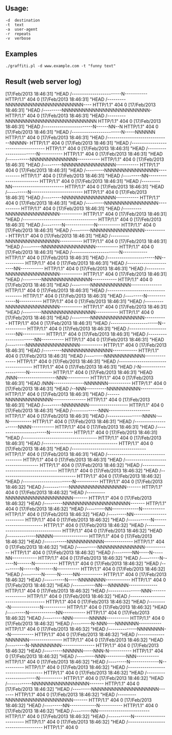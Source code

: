 ## Usage:

    -d  destination 
    -t  text        
    -a  user-agent  
    -r  repeats     
    -v  verbose     

## Examples

    ./graffiti.pl -d www.example.com -t "funny text"

## Result (web server log)

[17/Feb/2013 18:46:31] "HEAD /------------------------N----------- HTTP/1.1" 404 0
[17/Feb/2013 18:46:31] "HEAD /---------NNNNNNNNNNNNNNNNNNNNNNN---- HTTP/1.1" 404 0
[17/Feb/2013 18:46:31] "HEAD /---------NNNNNNNNNNNNNNNNNNNNNNNNNN- HTTP/1.1" 404 0
[17/Feb/2013 18:46:31] "HEAD /---------NNNNNNNNNNNNNNNNNNNNNNNNNNN HTTP/1.1" 404 0
[17/Feb/2013 18:46:31] "HEAD /------------------------N------NN--N HTTP/1.1" 404 0
[17/Feb/2013 18:46:31] "HEAD /------------------------N-----NNNNNN HTTP/1.1" 404 0
[17/Feb/2013 18:46:31] "HEAD /------------------------------NNNNN- HTTP/1.1" 404 0
[17/Feb/2013 18:46:31] "HEAD /------------------------------------ HTTP/1.1" 404 0
[17/Feb/2013 18:46:31] "HEAD /------------------------N----------- HTTP/1.1" 404 0
[17/Feb/2013 18:46:31] "HEAD /-----------NNNNNNNNNNNNNN----------- HTTP/1.1" 404 0
[17/Feb/2013 18:46:31] "HEAD /---------NNNNNNNNNNNNNNNN----------- HTTP/1.1" 404 0
[17/Feb/2013 18:46:31] "HEAD /---------NNNNNNNNNNNNNNNN----------- HTTP/1.1" 404 0
[17/Feb/2013 18:46:31] "HEAD /---------NN------------------------- HTTP/1.1" 404 0
[17/Feb/2013 18:46:31] "HEAD /---------NN------------------------- HTTP/1.1" 404 0
[17/Feb/2013 18:46:31] "HEAD /----------N------------------------- HTTP/1.1" 404 0
[17/Feb/2013 18:46:31] "HEAD /---------NNNNNNNNNNNNNNNN----------- HTTP/1.1" 404 0
[17/Feb/2013 18:46:31] "HEAD /---------NNNNNNNNNNNNNNNN----------- HTTP/1.1" 404 0
[17/Feb/2013 18:46:31] "HEAD /---------NNNNNNNNNNNNNNNN----------- HTTP/1.1" 404 0
[17/Feb/2013 18:46:31] "HEAD /------------------------------------ HTTP/1.1" 404 0
[17/Feb/2013 18:46:31] "HEAD /---------N--------------N----------- HTTP/1.1" 404 0
[17/Feb/2013 18:46:31] "HEAD /---------NNNNNNNNNNNNNNNN----------- HTTP/1.1" 404 0
[17/Feb/2013 18:46:31] "HEAD /---------NNNNNNNNNNNNNNNN----------- HTTP/1.1" 404 0
[17/Feb/2013 18:46:31] "HEAD /---------NNNNNNNNNNNNNNNN----------- HTTP/1.1" 404 0
[17/Feb/2013 18:46:31] "HEAD /-----------------------N------------ HTTP/1.1" 404 0
[17/Feb/2013 18:46:31] "HEAD /-----------------------NN----------- HTTP/1.1" 404 0
[17/Feb/2013 18:46:31] "HEAD /-----------------------NN----------- HTTP/1.1" 404 0
[17/Feb/2013 18:46:31] "HEAD /---------NNNNNNNNNNNNNNNN----------- HTTP/1.1" 404 0
[17/Feb/2013 18:46:31] "HEAD /---------NNNNNNNNNNNNNNN------------ HTTP/1.1" 404 0
[17/Feb/2013 18:46:31] "HEAD /---------NNNNNNNNNNNN--------------- HTTP/1.1" 404 0
[17/Feb/2013 18:46:31] "HEAD /------------------------------------ HTTP/1.1" 404 0
[17/Feb/2013 18:46:31] "HEAD /---------N--------------N----------- HTTP/1.1" 404 0
[17/Feb/2013 18:46:31] "HEAD /---------NNNNNNNNNNNNNNNN----------- HTTP/1.1" 404 0
[17/Feb/2013 18:46:31] "HEAD /---------NNNNNNNNNNNNNNNN----------- HTTP/1.1" 404 0
[17/Feb/2013 18:46:31] "HEAD /---------NNNNNNNNNNNNNNNN----------- HTTP/1.1" 404 0
[17/Feb/2013 18:46:31] "HEAD /-----------------------N------------ HTTP/1.1" 404 0
[17/Feb/2013 18:46:31] "HEAD /-----------------------NN----------- HTTP/1.1" 404 0
[17/Feb/2013 18:46:31] "HEAD /-----------------------NN----------- HTTP/1.1" 404 0
[17/Feb/2013 18:46:31] "HEAD /---------NNNNNNNNNNNNNNNN----------- HTTP/1.1" 404 0
[17/Feb/2013 18:46:31] "HEAD /---------NNNNNNNNNNNNNNN------------ HTTP/1.1" 404 0
[17/Feb/2013 18:46:31] "HEAD /---------NNNNNNNNNNNN--------------- HTTP/1.1" 404 0
[17/Feb/2013 18:46:31] "HEAD /------------------------------------ HTTP/1.1" 404 0
[17/Feb/2013 18:46:31] "HEAD /-N----------------------N----------- HTTP/1.1" 404 0
[17/Feb/2013 18:46:31] "HEAD /NNN-------------------NNN----------- HTTP/1.1" 404 0
[17/Feb/2013 18:46:31] "HEAD /NNN---------------NNNNNNN----------- HTTP/1.1" 404 0
[17/Feb/2013 18:46:31] "HEAD /--NNN----------NNNNNNNNNN----------- HTTP/1.1" 404 0
[17/Feb/2013 18:46:31] "HEAD /------NNNNNNNNNNNNNN---------------- HTTP/1.1" 404 0
[17/Feb/2013 18:46:31] "HEAD /---------NNNNNNNN------------------- HTTP/1.1" 404 0
[17/Feb/2013 18:46:31] "HEAD /-------------NNN-------------------- HTTP/1.1" 404 0
[17/Feb/2013 18:46:31] "HEAD /-----------------NNNN---N----------- HTTP/1.1" 404 0
[17/Feb/2013 18:46:31] "HEAD /---------------------NNNN----------- HTTP/1.1" 404 0
[17/Feb/2013 18:46:31] "HEAD /------------------------N----------- HTTP/1.1" 404 0
[17/Feb/2013 18:46:31] "HEAD /------------------------------------ HTTP/1.1" 404 0
[17/Feb/2013 18:46:31] "HEAD /------------------------------------ HTTP/1.1" 404 0
[17/Feb/2013 18:46:31] "HEAD /------------------------------------ HTTP/1.1" 404 0
[17/Feb/2013 18:46:31] "HEAD /------------------------------------ HTTP/1.1" 404 0
[17/Feb/2013 18:46:31] "HEAD /------------------------------------ HTTP/1.1" 404 0
[17/Feb/2013 18:46:32] "HEAD /------------------------------------ HTTP/1.1" 404 0
[17/Feb/2013 18:46:32] "HEAD /------------------------------------ HTTP/1.1" 404 0
[17/Feb/2013 18:46:32] "HEAD /------------------------N----------- HTTP/1.1" 404 0
[17/Feb/2013 18:46:32] "HEAD /------------NNNNNNNNNNNNNNNNN------- HTTP/1.1" 404 0
[17/Feb/2013 18:46:32] "HEAD /---------NNNNNNNNNNNNNNNNNNNN------- HTTP/1.1" 404 0
[17/Feb/2013 18:46:32] "HEAD /---------NNNNNNNNNNNNNNNNNNNN------- HTTP/1.1" 404 0
[17/Feb/2013 18:46:32] "HEAD /---------NN-------------N----------- HTTP/1.1" 404 0
[17/Feb/2013 18:46:32] "HEAD /---------NN------------------------- HTTP/1.1" 404 0
[17/Feb/2013 18:46:32] "HEAD /-----------N------------------------ HTTP/1.1" 404 0
[17/Feb/2013 18:46:32] "HEAD /------------------------------------ HTTP/1.1" 404 0
[17/Feb/2013 18:46:32] "HEAD /--------------NNNNN----------------- HTTP/1.1" 404 0
[17/Feb/2013 18:46:32] "HEAD /-----------NNNNNNNNNNN-------------- HTTP/1.1" 404 0
[17/Feb/2013 18:46:32] "HEAD /----------NNNNNNNNNNNNNN------------ HTTP/1.1" 404 0
[17/Feb/2013 18:46:32] "HEAD /---------NN-----N-----NN------------ HTTP/1.1" 404 0
[17/Feb/2013 18:46:32] "HEAD /---------N------N-------N----------- HTTP/1.1" 404 0
[17/Feb/2013 18:46:32] "HEAD /---------N------N-------N----------- HTTP/1.1" 404 0
[17/Feb/2013 18:46:32] "HEAD /---------N------N------NN----------- HTTP/1.1" 404 0
[17/Feb/2013 18:46:32] "HEAD /----------N-----NNNNNNNN------------ HTTP/1.1" 404 0
[17/Feb/2013 18:46:32] "HEAD /-----------NN---NNNNNN-------------- HTTP/1.1" 404 0
[17/Feb/2013 18:46:32] "HEAD /----------------NNN----------------- HTTP/1.1" 404 0
[17/Feb/2013 18:46:32] "HEAD /------------------------------------ HTTP/1.1" 404 0
[17/Feb/2013 18:46:32] "HEAD /---------N--------------N----------- HTTP/1.1" 404 0
[17/Feb/2013 18:46:32] "HEAD /---------N-------------NN----------- HTTP/1.1" 404 0
[17/Feb/2013 18:46:32] "HEAD /---------NNN--------NNNNN----------- HTTP/1.1" 404 0
[17/Feb/2013 18:46:32] "HEAD /---------N-NNN----NNNNNNN----------- HTTP/1.1" 404 0
[17/Feb/2013 18:46:32] "HEAD /--------------NNNNNNNN--N----------- HTTP/1.1" 404 0
[17/Feb/2013 18:46:32] "HEAD /-------------NNNNNNN---------------- HTTP/1.1" 404 0
[17/Feb/2013 18:46:32] "HEAD /---------N-NNNNNNNNN---------------- HTTP/1.1" 404 0
[17/Feb/2013 18:46:32] "HEAD /---------NNNNNN-----NNN-N----------- HTTP/1.1" 404 0
[17/Feb/2013 18:46:32] "HEAD /---------NNN----------NNN----------- HTTP/1.1" 404 0
[17/Feb/2013 18:46:32] "HEAD /---------N--------------N----------- HTTP/1.1" 404 0
[17/Feb/2013 18:46:32] "HEAD /------------------------------------ HTTP/1.1" 404 0
[17/Feb/2013 18:46:32] "HEAD /------------------------N----------- HTTP/1.1" 404 0
[17/Feb/2013 18:46:32] "HEAD /------------NNNNNNNNNNNNNNNNN------- HTTP/1.1" 404 0
[17/Feb/2013 18:46:32] "HEAD /---------NNNNNNNNNNNNNNNNNNNN------- HTTP/1.1" 404 0
[17/Feb/2013 18:46:32] "HEAD /---------NNNNNNNNNNNNNNNNNNNN------- HTTP/1.1" 404 0
[17/Feb/2013 18:46:32] "HEAD /---------NN-------------N----------- HTTP/1.1" 404 0
[17/Feb/2013 18:46:32] "HEAD /---------NN------------------------- HTTP/1.1" 404 0
[17/Feb/2013 18:46:32] "HEAD /-----------N------------------------ HTTP/1.1" 404 0
[17/Feb/2013 18:46:32] "HEAD /------------------------------------ HTTP/1.1" 404 0

